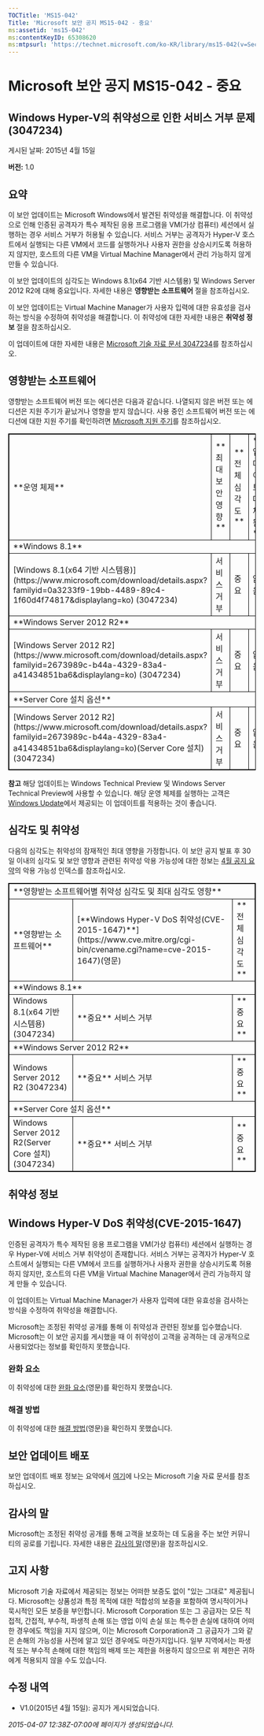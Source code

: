 ```yaml
---
TOCTitle: 'MS15-042'
Title: 'Microsoft 보안 공지 MS15-042 - 중요'
ms:assetid: 'ms15-042'
ms:contentKeyID: 65308620
ms:mtpsurl: 'https://technet.microsoft.com/ko-KR/library/ms15-042(v=Security.10)'
---
```


Microsoft 보안 공지 MS15-042 - 중요
===================================

Windows Hyper-V의 취약성으로 인한 서비스 거부 문제(3047234)
-----------------------------------------------------------

게시된 날짜: 2015년 4월 15일

**버전:** 1.0

요약
----

이 보안 업데이트는 Microsoft Windows에서 발견된 취약성을 해결합니다. 이 취약성으로 인해 인증된 공격자가 특수 제작된 응용 프로그램을 VM(가상 컴퓨터) 세션에서 실행하는 경우 서비스 거부가 허용될 수 있습니다. 서비스 거부는 공격자가 Hyper-V 호스트에서 실행되는 다른 VM에서 코드를 실행하거나 사용자 권한을 상승시키도록 허용하지 않지만, 호스트의 다른 VM을 Virtual Machine Manager에서 관리 가능하지 않게 만들 수 있습니다.

이 보안 업데이트의 심각도는 Windows 8.1(x64 기반 시스템용) 및 Windows Server 2012 R2에 대해 중요입니다. 자세한 내용은 **영향받는 소프트웨어** 절을 참조하십시오.

이 보안 업데이트는 Virtual Machine Manager가 사용자 입력에 대한 유효성을 검사하는 방식을 수정하여 취약성을 해결합니다. 이 취약성에 대한 자세한 내용은 **취약성 정보** 절을 참조하십시오.

이 업데이트에 대한 자세한 내용은 [Microsoft 기술 자료 문서 3047234](https://support.microsoft.com/ko-kr/kb/3047234)를 참조하십시오.

영향받는 소프트웨어
-------------------

영향받는 소프트웨어 버전 또는 에디션은 다음과 같습니다. 나열되지 않은 버전 또는 에디션은 지원 주기가 끝났거나 영향을 받지 않습니다. 사용 중인 소프트웨어 버전 또는 에디션에 대한 지원 주기를 확인하려면 [Microsoft 지원 주기](https://go.microsoft.com/fwlink/?linkid=21742)를 참조하십시오.

 
<p> </p>
<table style="border:1px solid black;">
<tr>
<td style="border:1px solid black;">
**운영 체제**

</td>
<td style="border:1px solid black;">
**최대 보안 영향**

</td>
<td style="border:1px solid black;">
**전체 심각도**

</td>
<td style="border:1px solid black;">
**업데이트 대체됨**

</td>
</tr>
<tr>
<td style="border:1px solid black;" colspan="4">
**Windows 8.1**

</td>
</tr>
<tr>
<td style="border:1px solid black;">
[Windows 8.1(x64 기반 시스템용)](https://www.microsoft.com/download/details.aspx?familyid=0a3233f9-19bb-4489-89c4-1f60d4f74817&displaylang=ko)  
(3047234)

</td>
<td style="border:1px solid black;">
서비스 거부

</td>
<td style="border:1px solid black;">
중요

</td>
<td style="border:1px solid black;">
없음

</td>
</tr>
<tr>
<td style="border:1px solid black;" colspan="4">
**Windows Server 2012 R2**

</td>
</tr>
<tr>
<td style="border:1px solid black;">
[Windows Server 2012 R2](https://www.microsoft.com/download/details.aspx?familyid=2673989c-b44a-4329-83a4-a41434851ba6&displaylang=ko)  
(3047234)

</td>
<td style="border:1px solid black;">
서비스 거부

</td>
<td style="border:1px solid black;">
중요

</td>
<td style="border:1px solid black;">
없음

</td>
</tr>
<tr>
<td style="border:1px solid black;" colspan="4">
**Server Core 설치 옵션**

</td>
</tr>
<tr>
<td style="border:1px solid black;">
[Windows Server 2012 R2](https://www.microsoft.com/download/details.aspx?familyid=2673989c-b44a-4329-83a4-a41434851ba6&displaylang=ko)(Server Core 설치)  
(3047234)

</td>
<td style="border:1px solid black;">
서비스 거부

</td>
<td style="border:1px solid black;">
중요

</td>
<td style="border:1px solid black;">
없음

</td>
</tr>
</table>
 
**참고** 해당 업데이트는 Windows Technical Preview 및 Windows Server Technical Preview에 사용할 수 있습니다. 해당 운영 체제를 실행하는 고객은 [Windows Update](https://update.microsoft.com/microsoftupdate/v6/vistadefault.aspx?ln=ko-kr)에서 제공되는 이 업데이트를 적용하는 것이 좋습니다.

심각도 및 취약성
----------------

다음의 심각도는 취약성의 잠재적인 최대 영향을 가정합니다. 이 보안 공지 발표 후 30일 이내의 심각도 및 보안 영향과 관련된 취약성 악용 가능성에 대한 정보는 [4월 공지 요약](https://technet.microsoft.com/ko-kr/library/security/ms15-apr)의 악용 가능성 인덱스를 참조하십시오.

 
<p> </p>
<table style="border:1px solid black;">
<tr>
<td style="border:1px solid black;" colspan="3">
**영향받는 소프트웨어별 취약성 심각도 및 최대 심각도 영향**

</td>
</tr>
<tr>
<td style="border:1px solid black;">
**영향받는 소프트웨어**

</td>
<td style="border:1px solid black;">
[**Windows Hyper-V DoS 취약성(CVE-2015-1647)**](https://www.cve.mitre.org/cgi-bin/cvename.cgi?name=cve-2015-1647)(영문)

</td>
<td style="border:1px solid black;">
**전체 심각도**

</td>
</tr>
<tr>
<td style="border:1px solid black;" colspan="3">
**Windows 8.1**

</td>
</tr>
<tr>
<td style="border:1px solid black;">
Windows 8.1(x64 기반 시스템용)  
(3047234)

</td>
<td style="border:1px solid black;">
**중요**  
서비스 거부

</td>
<td style="border:1px solid black;">
**중요**

</td>
</tr>
<tr>
<td style="border:1px solid black;" colspan="3">
**Windows Server 2012 R2**

</td>
</tr>
<tr>
<td style="border:1px solid black;">
Windows Server 2012 R2  
(3047234)

</td>
<td style="border:1px solid black;">
**중요**  
서비스 거부

</td>
<td style="border:1px solid black;">
**중요**

</td>
</tr>
<tr>
<td style="border:1px solid black;" colspan="3">
**Server Core 설치 옵션**

</td>
</tr>
<tr>
<td style="border:1px solid black;">
Windows Server 2012 R2(Server Core 설치)  
(3047234)

</td>
<td style="border:1px solid black;">
**중요**  
서비스 거부

</td>
<td style="border:1px solid black;">
**중요**

</td>
</tr>
</table>
 

취약성 정보
-----------

Windows Hyper-V DoS 취약성(CVE-2015-1647)
-----------------------------------------

인증된 공격자가 특수 제작된 응용 프로그램을 VM(가상 컴퓨터) 세션에서 실행하는 경우 Hyper-V에 서비스 거부 취약성이 존재합니다. 서비스 거부는 공격자가 Hyper-V 호스트에서 실행되는 다른 VM에서 코드를 실행하거나 사용자 권한을 상승시키도록 허용하지 않지만, 호스트의 다른 VM을 Virtual Machine Manager에서 관리 가능하지 않게 만들 수 있습니다.

이 업데이트는 Virtual Machine Manager가 사용자 입력에 대한 유효성을 검사하는 방식을 수정하여 취약성을 해결합니다.

Microsoft는 조정된 취약성 공개를 통해 이 취약성과 관련된 정보를 입수했습니다. Microsoft는 이 보안 공지를 게시했을 때 이 취약성이 고객을 공격하는 데 공개적으로 사용되었다는 정보를 확인하지 못했습니다.

### 완화 요소

이 취약성에 대한 [완화 요소](https://technet.microsoft.com/ko-kr/library/security/dn848375.aspx)(영문)를 확인하지 못했습니다.

### 해결 방법

이 취약성에 대한 [해결 방법](https://technet.microsoft.com/ko-kr/library/security/dn848375.aspx)(영문)을 확인하지 못했습니다.

보안 업데이트 배포
------------------

보안 업데이트 배포 정보는 요약에서 [여기](#kbarticle)에 나오는 Microsoft 기술 자료 문서를 참조하십시오.

감사의 말
---------

Microsoft는 조정된 취약성 공개를 통해 고객을 보호하는 데 도움을 주는 보안 커뮤니티의 공로를 기립니다. 자세한 내용은 [감사의 말](https://technet.microsoft.com/ko-kr/library/security/dn903755.aspx)(영문)을 참조하십시오.

고지 사항
---------

Microsoft 기술 자료에서 제공되는 정보는 어떠한 보증도 없이 "있는 그대로" 제공됩니다. Microsoft는 상품성과 특정 목적에 대한 적합성의 보증을 포함하여 명시적이거나 묵시적인 모든 보증을 부인합니다. Microsoft Corporation 또는 그 공급자는 모든 직접적, 간접적, 부수적, 파생적 손해 또는 영업 이익 손실 또는 특수한 손실에 대하여 어떠한 경우에도 책임을 지지 않으며, 이는 Microsoft Corporation과 그 공급자가 그와 같은 손해의 가능성을 사전에 알고 있던 경우에도 마찬가지입니다. 일부 지역에서는 파생적 또는 부수적 손해에 대한 책임의 배제 또는 제한을 허용하지 않으므로 위 제한은 귀하에게 적용되지 않을 수도 있습니다.

수정 내역
---------

-   V1.0(2015년 4월 15일): 공지가 게시되었습니다.

*2015-04-07 12:38Z-07:00에 페이지가 생성되었습니다.*
